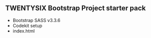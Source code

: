 TWENTYSIX Bootstrap Project starter pack
---------------------------------------------
- Bootstrap SASS v3.3.6
- Codekit setup
- index.html
